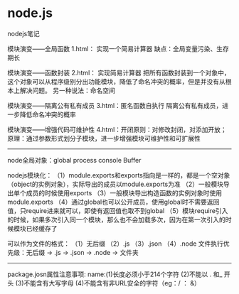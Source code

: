 # node.js
nodejs笔记


模块演变——全局函数
1.html：
实现一个简易计算器
缺点：全局变量污染、生存期长


模块演变——函数封装
2.html：
实现简易计算器
把所有函数封装到一个对象中，这个对象可以从程序级别分出功能模块，降低了命名冲突的概率，但是并没有从根本上解决问题。
另一种说法：命名空间

模块演变——隔离公有私有成员
3.html：匿名函数自执行  隔离公有私有成员，进一步降低命名冲突的概率

模块演变——增强代码可维护性
4.html：开闭原则：对修改封闭，对添加开放；原理：通过参数形式划分子模块，进一步增强模块可维护性和可扩展性

------------------------------------------------------------------------------------------------------------------------------------------


node全局对象：global  process  console  Buffer

nodejs模块化：
（1）module.exports和exports指向是一样的，都是一个空对象（object的实例对象），实际导出的成员以module.exports为准
（2）一般模块导出单个成员的时候使用exports
（3）一般模块导出构造函数的实例对象时使用module.exports
（4）通过global也可以公开成员，使用global时不需要返回值，只require进来就可以，即使有返回值也取不到global
（5）模块require引入的时候，如果多次引入同一个模块，那么也不会加载多次，因为在第一次引入的时候模块已经缓存了

可以作为文件的格式：
（1）无后缀
（2）.js
（3）.json
（4）.node
文件执行优先级：无后缀 -> .js -> .json -> .node -> 文件夹

---------------------------------------------------------------------------------------------------------------------------------------

package.josn属性注意事项:
name:(1)长度必须小于214个字符
     (2)不能以 . 和_ 开头
     (3)不能含有大写字母
     (4)不能含有非URL安全的字符（eg：/ ： &）
